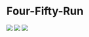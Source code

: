# Four-Fifty-Run

<img src="https://i.imgur.com/q9SbIoP.png">

<img src="https://i.imgur.com/hxLNif2.png">

<img src="https://i.imgur.com/OCLwL0B.gif">
